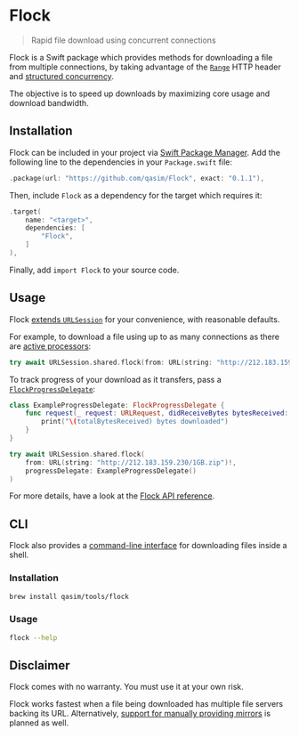 # Flock

> Rapid file download using concurrent connections

Flock is a Swift package which provides methods for downloading a file from multiple connections, by taking advantage of the [`Range`](https://developer.mozilla.org/en-US/docs/Web/HTTP/Headers/Range) HTTP header and [structured concurrency](https://docs.swift.org/swift-book/LanguageGuide/Concurrency.html#ID642).

The objective is to speed up downloads by maximizing core usage and download bandwidth.

## Installation

Flock can be included in your project via [Swift Package Manager](https://www.swift.org/package-manager). Add the following line to the dependencies in your `Package.swift` file:

```swift
.package(url: "https://github.com/qasim/Flock", exact: "0.1.1"),
```

Then, include `Flock` as a dependency for the target which requires it:

```swift
.target(
    name: "<target>",
    dependencies: [
        "Flock",
    ]
),
```

Finally, add `import Flock` to your source code.

## Usage

Flock [extends `URLSession`](https://flock.qas.im/documentation/flock/foundation/urlsession) for your convenience, with reasonable defaults.

For example, to download a file using up to as many connections as there are [active processors](https://developer.apple.com/documentation/foundation/processinfo/1408184-activeprocessorcount):

```swift
try await URLSession.shared.flock(from: URL(string: "http://212.183.159.230/1GB.zip")!)
```

To track progress of your download as it transfers, pass a [`FlockProgressDelegate`](https://flock.qas.im/documentation/flock/flockprogressdelegate):

```swift
class ExampleProgressDelegate: FlockProgressDelegate {
    func request(_ request: URLRequest, didReceiveBytes bytesReceived: Int, totalBytesReceived: Int, totalBytesExpected: Int?) {
        print("\(totalBytesReceived) bytes downloaded")
    }
}
```
```swift
try await URLSession.shared.flock(
    from: URL(string: "http://212.183.159.230/1GB.zip")!, 
    progressDelegate: ExampleProgressDelegate()
)
```

For more details, have a look at the [Flock API reference](https://flock.qas.im).

## CLI

Flock also provides a [command-line interface](https://github.com/qasim/Flock/tree/main/CLI) for downloading files inside a shell.

### Installation

```bash
brew install qasim/tools/flock
```

### Usage

```bash
flock --help
```

## Disclaimer

Flock comes with no warranty. You must use it at your own risk.

Flock works fastest when a file being downloaded has multiple file servers backing its URL. Alternatively, [support for manually providing mirrors](https://github.com/qasim/Flock/issues/12) is planned as well.
